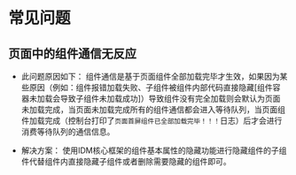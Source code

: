 # 常见问题

## 页面中的组件通信无反应
- 此问题原因如下：
  组件通信是基于页面组件全部加载完毕才生效，如果因为某些原因（例如：组件报错加载失败、子组件被组件内部代码直接隐藏[组件容器未加载会导致子组件未加载成功]）导致组件没有完全加载则会默认为页面未加载完成，当页面未加载完成所有的组件通信都会进入等待队列，当页面组件加载完成（控制台打印了`页面首屏组件已全部加载完毕！！！`日志）后才会进行消费等待队列的通信信息。

- 解决方案：
  使用IDM核心框架的组件基本属性的隐藏功能进行隐藏组件的子组件代替组件内直接隐藏子组件或者删除需要隐藏的组件即可。
